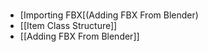 # 

- [Importing FBX[(Adding FBX From Blender)
- [[Item Class Structure]]
- [[Adding FBX From Blender]]